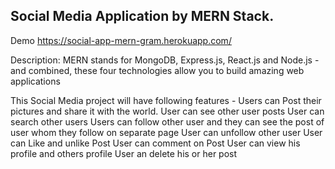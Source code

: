 ## Social Media Application by MERN Stack. 
Demo https://social-app-mern-gram.herokuapp.com/

Description:  MERN stands for MongoDB, Express.js, React.js and Node.js - and combined, these four technologies allow you to build amazing web applications

This Social Media project will have following features -
    Users can Post their pictures and share it with the world.
    User can see other user posts
    User can search other users
    Users can follow other user and they can see the post of user whom they follow on separate page
    User can unfollow other user
    User can Like and unlike Post
    User can comment on Post
    User can view his profile and others profile
    User an delete his or her post
